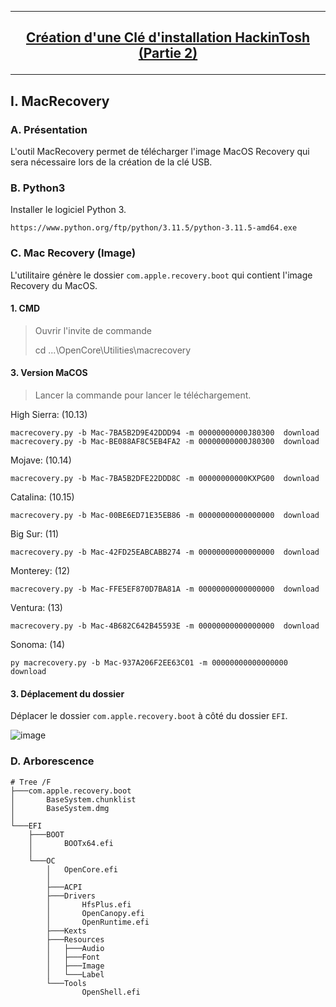 -------------------------------------------------------------------------------------------------------------------
## <p align='center'> [Création d'une Clé d'installation HackinTosh (Partie 2)](https://dortania.github.io/OpenCore-Install-Guide/installer-guide/windows-install.html) </p>

-------------------------------------------------------------------------------------------------------------------
## I. MacRecovery
### A. Présentation
L'outil MacRecovery permet de télécharger l'image MacOS Recovery qui sera nécessaire lors de la création de la clé USB.

### B. Python3
Installer le logiciel Python 3.
```
https://www.python.org/ftp/python/3.11.5/python-3.11.5-amd64.exe
```

### C. Mac Recovery (Image)
L'utilitaire génère le dossier `com.apple.recovery.boot` qui contient l'image Recovery du MacOS.

#### 1. CMD
> Ouvrir l'invite de commande
>
> cd ...\OpenCore\Utilities\macrecovery


#### 3. Version MaCOS
> Lancer la commande pour lancer le téléchargement.


High Sierra: (10.13)
```
macrecovery.py -b Mac-7BA5B2D9E42DDD94 -m 00000000000J80300  download
macrecovery.py -b Mac-BE088AF8C5EB4FA2 -m 00000000000J80300  download
```

Mojave: (10.14)
```
macrecovery.py -b Mac-7BA5B2DFE22DDD8C -m 00000000000KXPG00  download
```

Catalina: (10.15)
```
macrecovery.py -b Mac-00BE6ED71E35EB86 -m 00000000000000000  download
```
Big Sur: (11)
```
macrecovery.py -b Mac-42FD25EABCABB274 -m 00000000000000000  download
```

Monterey: (12)
```
macrecovery.py -b Mac-FFE5EF870D7BA81A -m 00000000000000000  download
```

Ventura: (13)
```
macrecovery.py -b Mac-4B682C642B45593E -m 00000000000000000  download
```

Sonoma: (14)
```
py macrecovery.py -b Mac-937A206F2EE63C01 -m 00000000000000000 download
```


#### 3. Déplacement du dossier
Déplacer le dossier `com.apple.recovery.boot` à côté du dossier `EFI`.

![image](https://github.com/user-attachments/assets/2e41adde-09de-44cb-ab7e-1ed9a92a4f67)


### D. Arborescence
```
# Tree /F
├───com.apple.recovery.boot
│       BaseSystem.chunklist
│       BaseSystem.dmg
│
└───EFI
    ├───BOOT
    │       BOOTx64.efi
    │
    └───OC
        │   OpenCore.efi
        │
        ├───ACPI
        ├───Drivers
        │       HfsPlus.efi
        │       OpenCanopy.efi
        │       OpenRuntime.efi
        ├───Kexts
        ├───Resources
        │   ├───Audio
        │   ├───Font
        │   ├───Image
        │   └───Label
        └───Tools
                OpenShell.efi
```
